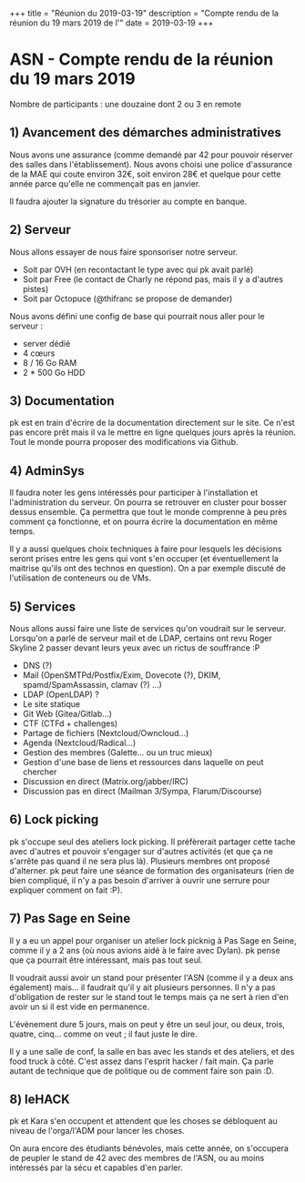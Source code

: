 +++
title = "Réunion du 2019-03-19"
description = "Compte rendu de la réunion du 19 mars 2019 de l'"
date = 2019-03-19
+++

# ASN - Compte rendu de la réunion du 19 mars 2019

Nombre de participants : une douzaine dont 2 ou 3 en remote

## 1) Avancement des démarches administratives

Nous avons une assurance (comme demandé par 42 pour pouvoir réserver des salles dans l'établissement).
Nous avons choisi une police d'assurance de la MAE qui coute environ 32€, soit environ 28€ et quelque pour cette année parce qu'elle ne commençait pas en janvier.

Il faudra ajouter la signature du trésorier au compte en banque.

## 2) Serveur

Nous allons essayer de nous faire sponsoriser notre serveur.

- Soit par OVH (en recontactant le type avec qui pk avait parlé)
- Soit par Free (le contact de Charly ne répond pas, mais il y a d'autres pistes)
- Soit par Octopuce (@thifranc se propose de demander)

Nous avons défini une config de base qui pourrait nous aller pour le serveur :

- server dédié
- 4 cœurs
- 8 / 16 Go RAM
- 2 * 500 Go HDD

## 3) Documentation

pk est en train d'écrire de la documentation directement sur le site. Ce n'est pas encore prêt mais il va le mettre en ligne quelques jours après la réunion.
Tout le monde pourra proposer des modifications via Github.

## 4) AdminSys

Il faudra noter les gens intéressés pour participer à l'installation et l'administration du serveur.
On pourra se retrouver en cluster pour bosser dessus ensemble. Ça permettra que tout le monde comprenne à peu près comment ça fonctionne, et on pourra écrire la documentation en même temps.

Il y a aussi quelques choix techniques à faire pour lesquels les décisions seront prises entre les gens qui vont s'en occuper (et éventuellement la maitrise qu'ils ont des technos en question). On a par exemple discuté de l'utilisation de conteneurs ou de VMs.

## 5) Services

Nous allons aussi faire une liste de services qu'on voudrait sur le serveur.
Lorsqu'on a parlé de serveur mail et de LDAP, certains ont revu Roger Skyline 2 passer devant leurs yeux avec un rictus de souffrance :P

- DNS (?)
- Mail (OpenSMTPd/Postfix/Exim, Dovecote (?), DKIM, spamd/SpamAssassin, clamav (?) …)
- LDAP (OpenLDAP) ?
- Le site statique
- Git Web (Gitea/Gitlab…)
- CTF (CTFd + challenges)
- Partage de fichiers (Nextcloud/Owncloud…)
- Agenda (Nextcloud/Radical…)
- Gestion des membres (Galette… ou un truc mieux)
- Gestion d'une base de liens et ressources dans laquelle on peut chercher
- Discussion en direct (Matrix.org/jabber/IRC)
- Discussion pas en direct (Mailman 3/Sympa, Flarum/Discourse)

## 6) Lock picking

pk s'occupe seul des ateliers lock picking.
Il préfèrerait partager cette tache avec d'autres et pouvoir s'engager sur d'autres activités (et que ça ne s'arrête pas quand il ne sera plus là).
Plusieurs membres ont proposé d'alterner. pk peut faire une séance de formation des organisateurs (rien de bien compliqué, il n'y a pas besoin d'arriver à ouvrir une serrure pour expliquer comment on fait :P).

## 7) Pas Sage en Seine

Il y a eu un appel pour organiser un atelier lock picknig à Pas Sage en Seine, comme il y a 2 ans (où nous avions aidé à le faire avec Dylan). pk pense que ça pourrait être intéressant, mais pas tout seul.

Il voudrait aussi avoir un stand pour présenter l'ASN (comme il y a deux ans également) mais… il faudrait qu'il y ait plusieurs personnes. Il n'y a pas d'obligation de rester sur le stand tout le temps mais ça ne sert à rien d'en avoir un si il est vide en permanence.

L'évènement dure 5 jours, mais on peut y être un seul jour, ou deux, trois, quatre, cinq… comme on veut ; il faut juste le dire.

Il y a une salle de conf, la salle en bas avec les stands et des ateliers, et des food truck à côté. C'est assez dans l'esprit hacker / fait main. Ça parle autant de technique que de politique ou de comment faire son pain :D.

## 8) leHACK

pk et Kara s'en occupent et attendent que les choses se débloquent au niveau de l'orga/l'ADM pour lancer les choses.

On aura encore des étudiants bénévoles, mais cette année, on s'occupera de peupler le stand de 42 avec des membres de l'ASN, ou au moins intéressés par la sécu et capables d'en parler.
